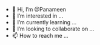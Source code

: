 - 👋 Hi, I’m @Panameen
- 👀 I’m interested in ...
- 🌱 I’m currently learning ...
- 💞️ I’m looking to collaborate on ...
- 📫 How to reach me ...

<!---
Panameen/Panameen is a ✨ special ✨ repository because its `README.md` (this file) appears on your GitHub profile.
You can click the Preview link to take a look at your changes.
--->
